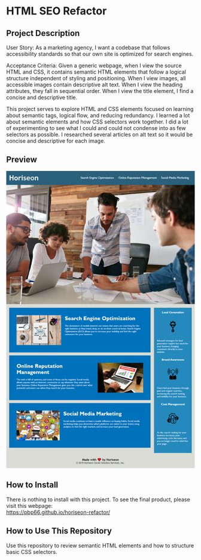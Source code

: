 # HTML SEO Refactor

## Project Description

User Story:
As a marketing agency, I want a codebase that follows accessibility standards so that our own site is optimized for search engines.

Acceptance Criteria:
Given a generic webpage, when I view the source HTML and CSS, it contains semantic HTML elements that follow a logical structure independent of styling and positioning. When I view images, all accessible images contain descriptive alt text. When I view the heading attributes, they fall in sequential order. When I view the title element, I find a concise and descriptive title.

This project serves to explore HTML and CSS elements focused on learning about semantic tags, logical flow, and reducing redundancy. I learned a lot about semantic elements and how CSS selectors work together. I did a lot of experimenting to see what I could and could not condense into as few selectors as possible. I researched several articles on alt text so it would be concise and descriptive for each image. 

## Preview

![Expected webpage preview](/assets/images/webpage-screenshot.png "Horiseon Webpage Preview")

## How to Install

There is nothing to install with this project. To see the final product, please visit this webpage:  
https://pbp66.github.io/horiseon-refactor/

## How to Use This Repository

Use this repository to review semantic HTML elements and how to structure basic CSS selectors.